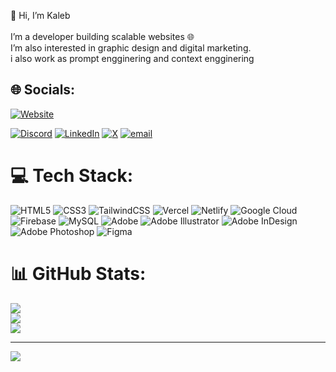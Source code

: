   👋 Hi, I’m Kaleb<br><br>I’m a developer building scalable websites 🌐<br>I’m also interested in graphic design and digital marketing.<br>
 i also work as prompt engginering and context engginering  

## 🌐 Socials: 
[![Website](https://img.shields.io/badge/Website-kalebdawit.vercel.app-blue?style=for-the-badge&logo=internet-explorer&logoColor=white)](https://kalebdawit.vercel.app/)

[![Discord](https://img.shields.io/badge/Discord-%237289DA.svg?logo=discord&logoColor=white)](https://discord.gg/https://discord.com/users/1116810198443638874) [![LinkedIn](https://img.shields.io/badge/LinkedIn-%230077B5.svg?logo=linkedin&logoColor=white)](https://linkedin.com/in/www.linkedin.com/in/kaleb-dawit-678b26278) [![X](https://img.shields.io/badge/X-black.svg?logo=X&logoColor=white)](https://x.com/https://x.com/https://twitter.com/kaleb234) [![email](https://img.shields.io/badge/Email-D14836?logo=gmail&logoColor=white)](mailto:kalebdawit2343@gmail.com) 
        
# 💻 Tech Stack:                                                                                          
![HTML5](https://img.shields.io/badge/html5-%23E34F26.svg?style=for-the-badge&logo=html5&logoColor=white) ![CSS3](https://img.shields.io/badge/css3-%231572B6.svg?style=for-the-badge&logo=css3&logoColor=white) ![TailwindCSS](https://img.shields.io/badge/tailwindcss-%2338B2AC.svg?style=for-the-badge&logo=tailwind-css&logoColor=white) ![Vercel](https://img.shields.io/badge/vercel-%23000000.svg?style=for-the-badge&logo=vercel&logoColor=white) ![Netlify](https://img.shields.io/badge/netlify-%23000000.svg?style=for-the-badge&logo=netlify&logoColor=#00C7B7) ![Google Cloud](https://img.shields.io/badge/GoogleCloud-%234285F4.svg?style=for-the-badge&logo=google-cloud&logoColor=white) ![Firebase](https://img.shields.io/badge/firebase-a08021?style=for-the-badge&logo=firebase&logoColor=ffcd34) ![MySQL](https://img.shields.io/badge/mysql-4479A1.svg?style=for-the-badge&logo=mysql&logoColor=white)  ![Adobe](https://img.shields.io/badge/adobe-%23FF0000.svg?style=for-the-badge&logo=adobe&logoColor=white) ![Adobe Illustrator](https://img.shields.io/badge/adobe%20illustrator-%23FF9A00.svg?style=for-the-badge&logo=adobe%20illustrator&logoColor=white) ![Adobe InDesign](https://img.shields.io/badge/Adobe%20InDesign-49021F?style=for-the-badge&logo=adobeindesign&logoColor=FF3366) ![Adobe Photoshop](https://img.shields.io/badge/adobe%20photoshop-%2331A8FF.svg?style=for-the-badge&logo=adobe%20photoshop&logoColor=white) ![Figma](https://img.shields.io/badge/figma-%23F24E1E.svg?style=for-the-badge&logo=figma&logoColor=white)
# 📊 GitHub Stats:
![](https://github-readme-stats.vercel.app/api?username=kaleb2343&theme=blue_navy&hide_border=false&include_all_commits=false&count_private=false)<br/>
![](https://nirzak-streak-stats.vercel.app/?user=kaleb2343&theme=blue_navy&hide_border=false)<br/>
![](https://github-readme-stats.vercel.app/api/top-langs/?username=kaleb2343&theme=blue_navy&hide_border=false&include_all_commits=false&count_private=false&layout=compact)

---
[![](https://visitcount.itsvg.in/api?id=kaleb2343&icon=0&color=0)](https://visitcount.itsvg.in)

<!-- Proudly created with GPRM ( https://gprm.itsvg.in ) -->
